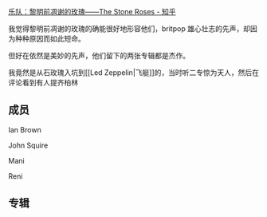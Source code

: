 [乐队：黎明前凋谢的玫瑰——The Stone Roses - 知乎](https://zhuanlan.zhihu.com/p/24318829?utm_id=0)

我觉得黎明前凋谢的玫瑰的确能很好地形容他们，britpop 雄心壮志的先声，却因为种种原因而如此短命。

但好在依然是美妙的先声，他们留下的两张专辑都是杰作。

我竟然是从石玫瑰入坑到[[Led Zeppelin|飞艇]]的，当时听二专惊为天人，然后在评论看到有人提齐柏林

## 成员
Ian Brown

John Squire

Mani

Reni


## 专辑